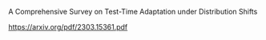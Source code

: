 A Comprehensive Survey on Test-Time Adaptation under Distribution Shifts

https://arxiv.org/pdf/2303.15361.pdf
